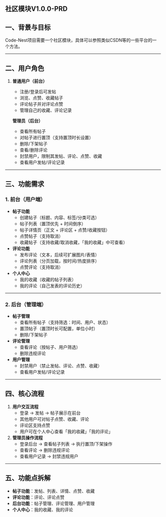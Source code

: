 ## 社区模块V1.0.0-PRD

## 一、背景与目标

Code-Nest项目需要一个社区模块，具体可以参照类似CSDN等的一些平台的一个方法。

------

## 二、用户角色

1. **普通用户（前台）**

   - 注册/登录后可发帖
   - 浏览、点赞、收藏帖子
   - 评论帖子并对评论点赞
   - 管理自己的收藏、评论记录

   **管理员（后台）**

   - 查看所有帖子
   - 对帖子进行置顶（支持置顶时长设置）
   - 删除/下架帖子
   - 查看/删除评论
   - 封禁用户，限制其发帖、评论、点赞、收藏
   - 查看用户发帖/评论记录

------

## 三、功能需求

### 1. 前台（用户端）

- **帖子功能**
  - 创建帖子（标题、内容、标签/分类可选）
  - 帖子列表（置顶优先 + 时间倒序）
  - 帖子详情页（正文 + 评论区 + 点赞/收藏按钮）
  - 点赞帖子（支持取消）
  - 收藏帖子（支持收藏/取消收藏，「我的收藏」中可查看）
- **评论功能**
  - 发布评论（文本，后续可扩展图片/表情）
  - 评论列表（分页加载，按时间/热度排序）
  - 点赞评论（支持取消）
- **个人中心**
  - 我的收藏（收藏的帖子列表）
  - 我的评论（自己发表的评论历史）

------

### 2. 后台（管理端）

- **帖子管理**
  - 查看所有帖子（支持筛选：时间、用户、状态）
  - 置顶帖子（置顶时长可配置，单位小时）
  - 删除/下架帖子
- **评论管理**
  - 查看评论（按帖子、用户筛选）
  - 删除违规评论
- **用户管理**
  - 封禁用户（禁止发帖、评论、点赞、收藏）
  - 查看用户发帖/评论记录

------

## 四、核心流程

1. **用户交互流程**
   - 登录 → 发帖 → 帖子展示在前台
   - 其他用户可对帖子点赞、收藏、评论
   - 评论区支持点赞
   - 用户可在个人中心查看「我的收藏」「我的评论」
2. **管理员操作流程**
   - 登录后台 → 查看帖子列表 → 执行置顶/下架操作
   - 查看评论 → 删除违规评论
   - 查看用户记录 → 封禁违规用户

------

## 五、功能点拆解

- **帖子功能**：发帖、列表、详情、点赞、收藏
- **评论功能**：评论、评论点赞
- **后台功能**：帖子管理、评论管理、用户管理
- **个人中心**：我的收藏、我的评论